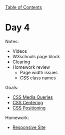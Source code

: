 [Table of Contents](/README.md)

# Day 4

Notes:
* Videos
* W3schools page block
* Clearing
* Homework review
	* Page width issues
	* CSS class names

Goals:
* [CSS Media Queries](/css-media-queries)
* [CSS Centering](/css-centering)
* [CSS Positioning](/css-positioning)

Homework:
* [Responsive Site](https://github.com/TIY-Austin-Front-End-Engineering/responsive-site)
